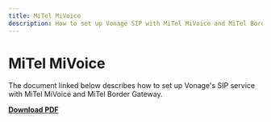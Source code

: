 ```yaml
---
title: MiTel MiVoice
description: How to set up Vonage SIP with MiTel MiVoice and MiTel Border Gateway
---
```


# MiTel MiVoice

The document linked below describes how to set up Vonage's SIP service with MiTel MiVoice and MiTel Border Gateway.

**[Download PDF](/pdf/sip/configuration/nexmo-sip-mitel-mivoice.pdf)**
